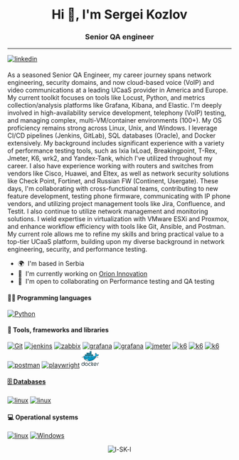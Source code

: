 <h1 align="center">Hi 👋, I'm Sergei Kozlov</h1>
<h3 align="center">Senior QA engineer</h3>

------------------
<a href="https://linkedin.com/in/sergei-kozlov-qa" target="_blank">
<img src=https://img.shields.io/badge/linkedin-%231E77B5.svg?&style=for-the-badge&logo=linkedin&logoColor=white alt=linkedin style="margin-bottom: 5px;" />
</a>

As a seasoned Senior QA Engineer, my career journey spans network engineering, security domains, and now cloud-based voice (VoIP) and video communications at a leading UCaaS provider in America and Europe. My current toolkit focuses on tools like Locust, Python, and metrics collection/analysis platforms like Grafana, Kibana, and Elastic. I'm deeply involved in high-availability service development, telephony (VoIP) testing, and managing complex, multi-VM/container environments (100+). My OS proficiency remains strong across Linux, Unix, and Windows. I leverage CI/CD pipelines (Jenkins, GitLab), SQL databases (Oracle), and Docker extensively. My background includes significant experience with a variety of performance testing tools, such as Ixia IxLoad, Breakingpoint, T-Rex, Jmeter, K6, wrk2, and Yandex-Tank, which I've utilized throughout my career. I also have experience working with routers and switches from vendors like Cisco, Huawei, and Eltex, as well as network security solutions like Check Point, Fortinet, and Russian FW (Continent, Usergate). These days, I'm collaborating with cross-functional teams, contributing to new feature development, testing phone firmware, communicating with IP phone vendors, and utilizing project management tools like Jira, Confluence, and Testit. I also continue to utilize network management and monitoring solutions. I wield expertise in virtualization with VMware ESXi and Proxmox, and enhance workflow efficiency with tools like Git, Ansible, and Postman. My current role allows me to refine my skills and bring practical value to a top-tier UCaaS platform, building upon my diverse background in network engineering, security, and performance testing.

* 🌍  I'm based in Serbia
* 🚀  I'm currently working on [Orion Innovation](http://https://www.orioninc.com/company/)
* 🤝  I'm open to collaborating on Performance testing and QA testing
#### 👨‍💻 Programming languages
<a href="https://www.python.org/" target="_blank" rel="noreferrer"><img src="https://raw.githubusercontent.com/danielcranney/readme-generator/main/public/icons/skills/python-colored.svg" width="36" height="36" alt="Python" /></a>

#### 🧰 Tools, frameworks and libraries

<p align="left">
<a href="https://git-scm.com/" target="_blank" rel="noreferrer"><img src="https://raw.githubusercontent.com/danielcranney/readme-generator/main/public/icons/skills/git-colored.svg" width="36" height="36" alt="Git" /></a>
<a href="https://www.jenkins.io/" target="_blank" rel="noreferrer"><img src="https://blog.insane.engineer/images/jenkins_logo.png" width="36" height="36" alt="jenkins" /></a>
<a href="https://www.zabbix.com/" target="_blank" rel="noreferrer"><img src="https://blog.insane.engineer/images/logo_zabbix.png" width="36" height="36" alt="zabbix" /></a>
<a href="https://grafana.com/" target="_blank" rel="noreferrer"><img src="https://img.icons8.com/fluency/256/grafana.png" width="36" height="36" alt="grafana" /></a>
<a href="https://www.keysight.com/us/en/products/network-security/breakingpoint.html" target="_blank" rel="noreferrer"><img src="https://upload.wikimedia.org/wikipedia/commons/thumb/2/22/Ixia_logo.svg/200px-Ixia_logo.svg.png" width="36" height="36" alt="grafana" /></a>
<a href="https://jmeter.apache.org/" target="_blank" rel="noreferrer"><img src="https://jmeter.apache.org/images/jmeter_square.svg" width="36" height="36" alt="jmeter" /></a>
<a href="https://k6.io/" target="_blank" rel="noreferrer"><img src="https://upload.wikimedia.org/wikipedia/commons/thumb/e/ef/K6-logo.svg/1058px-K6-logo.svg.png" width="36" height="36" alt="k6" /></a>
<a href="https://locust.io/" target="_blank" rel="noreferrer"><img src="https://jeremyjeanson.gallerycdn.vsassets.io/extensions/jeremyjeanson/locust-extension/0.0.3/1639068418599/Microsoft.VisualStudio.Services.Icons.Default" width="36" height="36" alt="k6" /></a>
<a href="https://github.com/yandex/yandex-tank" target="_blank" rel="noreferrer"><img src="https://upload.wikimedia.org/wikipedia/commons/4/48/Yandex.Tank_logo.jpg" width="36" height="36" alt="k6" /></a>
<a href="https://www.postman.com/" target="_blank" rel="noreferrer"><img src="https://www.svgrepo.com/show/354202/postman-icon.svg" width="36" height="36" alt="postman" /></a>
<a href="https://playwright.dev/python/" target="_blank" rel="noreferrer"><img src="https://playwright.dev/python/img/playwright-logo.svg" width="36" height="36" alt="playwright" /></a>
<a href="https://www.docker.com/" target="_blank" rel="noreferrer"> <img src="https://raw.githubusercontent.com/devicons/devicon/master/icons/docker/docker-original-wordmark.svg" alt="docker" width="40" height="40"/>
</p>

#### 🗄️ Databases
<p>
  <a href="https://www.oracle.com/database/" target="_blank" rel="noreferrer"><img src="https://img.icons8.com/?size=512&id=39913&format=png" width="36" height="36" alt="linux" /></a>
  <a href="https://www.postgresql.org/" target="_blank" rel="noreferrer"><img src="https://img.icons8.com/?size=512&id=38561&format=png" width="36" height="36" alt="linux" /></a>
</p>

#### 💻 Operational systems
<p>
  <a href="https://www.linux.org/" target="_blank" rel="noreferrer"><img src="https://img.icons8.com/color/256/linux.png" width="36" height="36" alt="linux" /></a>
  <a href="https://www.microsoft.com/" target="_blank" rel="noreferrer"><img src="https://img.icons8.com/?size=512&id=108792&format=png" width="36" height="36" alt="Windows" /></a>
</p>

<p align="center"> <img src=https://komarev.com/ghpvc/?username=l-SK-l&color=blue alt="l-SK-l" /> </p>
